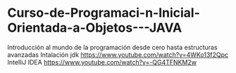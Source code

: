 # Curso-de-Programaci-n-Inicial-Orientada-a-Objetos---JAVA
Introducción al mundo de la programación desde cero hasta estructuras avanzadas
Intalación 
jdk
https://www.youtube.com/watch?v=4WKo13f2Qpc
IntelliJ IDEA
https://www.youtube.com/watch?v=-QG4TFNKM2w
